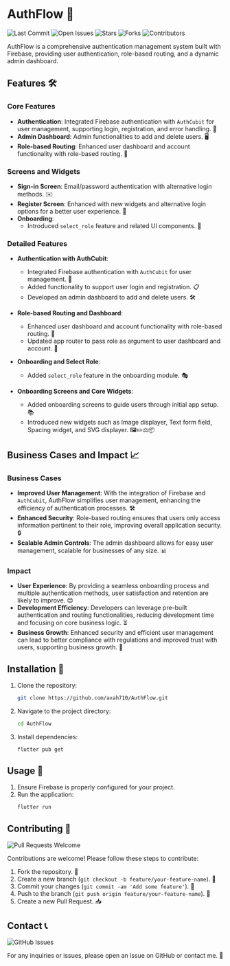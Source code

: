 # AuthFlow 🚀

![Last Commit](https://img.shields.io/github/last-commit/axah710/AuthFlow)
![Open Issues](https://img.shields.io/github/issues/axah710/AuthFlow)
![Stars](https://img.shields.io/github/stars/axah710/AuthFlow)
![Forks](https://img.shields.io/github/forks/axah710/AuthFlow)
![Contributors](https://img.shields.io/github/contributors/axah710/AuthFlow)

AuthFlow is a comprehensive authentication management system built with Firebase, providing user authentication, role-based routing, and a dynamic admin dashboard.

## Features 🛠️

### Core Features
- **Authentication**: Integrated Firebase authentication with `AuthCubit` for user management, supporting login, registration, and error handling. 🔐
- **Admin Dashboard**: Admin functionalities to add and delete users. 🖥️
- **Role-based Routing**: Enhanced user dashboard and account functionality with role-based routing. 🚦

### Screens and Widgets
- **Sign-in Screen**: Email/password authentication with alternative login methods. ✉️
- **Register Screen**: Enhanced with new widgets and alternative login options for a better user experience. 📝
- **Onboarding**: 
  - Introduced `select_role` feature and related UI components. 🧩

### Detailed Features
- **Authentication with AuthCubit**:
  - Integrated Firebase authentication with `AuthCubit` for user management. 🔑
  - Added functionality to support user login and registration. 📋
  - Developed an admin dashboard to add and delete users. 🛠️

- **Role-based Routing and Dashboard**:
  - Enhanced user dashboard and account functionality with role-based routing. 🚀
  - Updated app router to pass role as argument to user dashboard and account. 🔄

- **Onboarding and Select Role**:
  - Added `select_role` feature in the onboarding module. 🎭

- **Onboarding Screens and Core Widgets**:
  - Added onboarding screens to guide users through initial app setup. 📚
  - Introduced new widgets such as Image displayer, Text form field, Spacing widget, and SVG displayer. 🖼️✏️⚖️📦

## Business Cases and Impact 📈

### Business Cases
- **Improved User Management**: With the integration of Firebase and `AuthCubit`, AuthFlow simplifies user management, enhancing the efficiency of authentication processes. 🛠️
- **Enhanced Security**: Role-based routing ensures that users only access information pertinent to their role, improving overall application security. 🔒
- **Scalable Admin Controls**: The admin dashboard allows for easy user management, scalable for businesses of any size. 📊

### Impact
- **User Experience**: By providing a seamless onboarding process and multiple authentication methods, user satisfaction and retention are likely to improve. 😊
- **Development Efficiency**: Developers can leverage pre-built authentication and routing functionalities, reducing development time and focusing on core business logic. ⏳
- **Business Growth**: Enhanced security and efficient user management can lead to better compliance with regulations and improved trust with users, supporting business growth. 🌱

## Installation 🚀

1. Clone the repository:
    ```bash
    git clone https://github.com/axah710/AuthFlow.git
    ```
2. Navigate to the project directory:
    ```bash
    cd AuthFlow
    ```
3. Install dependencies:
    ```bash
    flutter pub get
    ```

## Usage 🎯

1. Ensure Firebase is properly configured for your project.
2. Run the application:
    ```bash
    flutter run
    ```

## Contributing 🤝

![Pull Requests Welcome](https://img.shields.io/badge/Pull%20Requests-Welcome-brightgreen)

Contributions are welcome! Please follow these steps to contribute:

1. Fork the repository. 🍴
2. Create a new branch (`git checkout -b feature/your-feature-name`). 🚧
3. Commit your changes (`git commit -am 'Add some feature'`). 📝
4. Push to the branch (`git push origin feature/your-feature-name`). 🚀
5. Create a new Pull Request. 📥

## Contact 📞

![GitHub Issues](https://img.shields.io/github/issues-raw/axah710/AuthFlow)

For any inquiries or issues, please open an issue on GitHub or contact me. 🤗
